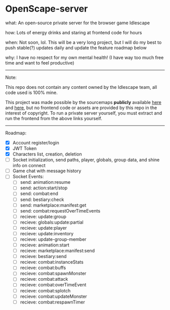 # OpenScape-server
what: An open-source private server for the browser game Idlescape

how: Lots of energy drinks and staring at frontend code for hours

when: Not soon, lol. This will be a very long project, but I will do my best to push stable(?) updates daily and update the feature roadmap below

why: I have no respect for my own mental health! (I have way too much free time and want to feel productive)

---

Note:

This repo does not contain any content owned by the Idlescape team, all code used is 100% mine. 

This project was made possible by the sourcemaps **publicly** available [here](https://play.idlescape.com/static/js/main.8f2c20b5.js.map) and [here](https://play.idlescape.com/static/css/main.69e8dc36.css.map), but no frontend code or assets are provided by this repo in the interest of copyright. To run a private server yourself, you must extract and run the frontend from the above links yourself.

---
Roadmap:

- [x] Account register/login
- [x] JWT Token
- [x] Characters list, creation, deletion
- [ ] Socket initialization, send paths, player, globals, group data, and shine info on connect
- [ ] Game chat with message history
- [ ] Socket Events:
  - [ ] send: animation:resume
  - [ ] send: action:start/stop
  - [ ] send: combat:end
  - [ ] send: bestiary:check
  - [ ] send: marketplace:manifest:get
  - [ ] send: combat:requestOverTimeEvents
  - [ ] recieve: update:group
  - [ ] recieve: globals:update:partial
  - [ ] recieve: update:player
  - [ ] recieve: update:inventory
  - [ ] recieve: update-group-member
  - [ ] recieve: animation:start
  - [ ] recieve: marketplace:manifest:send
  - [ ] recieve: bestiary:send
  - [ ] recieve: combat:instanceStats
  - [ ] recieve: combat:buffs
  - [ ] recieve: combat:spawnMonster
  - [ ] recieve: combat:attack
  - [ ] recieve: combat:overTimeEvent
  - [ ] recieve: combat:splotch
  - [ ] recieve: combat:updateMonster
  - [ ] recieve: combat:respawnTimer
